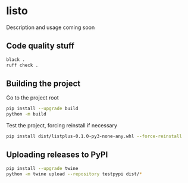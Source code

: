 # listo

Description and usage coming soon

## Code quality stuff

```bash 
black .
ruff check .
```


## Building the project

Go to the project root

```bash
pip install --upgrade build
python -m build
```

Test the project, forcing reinstall if necessary

```bash
pip install dist/listplus-0.1.0-py3-none-any.whl --force-reinstall
```

## Uploading releases to PyPI

```bash
pip install --upgrade twine
python -m twine upload --repository testpypi dist/*
```
